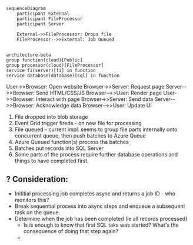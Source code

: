 
```mermaid
sequenceDiagram
    participant External
    participant FileProcessor
    participant Server

    External->>FileProcessor: Drops file
    FileProcessor-->>External: Job Queued
        
```

```mermaid
architecture-beta
group function(cloud)[Public]
group processor(cloud)[FileProcessor]
service fi(server)[fi] in function
service database(database)[sql] in function
```

User->>Browser: Open website
    Browser->>Server: Request page
    Server-->>Browser: Send HTML/CSS/JS
    Browser-->>User: Render page
    User->>Browser: Interact with page
    Browser->>Server: Send data
    Server-->>Browser: Acknowledge data
    Browser-->>User: Update UI


1. File dropped into blob storage
2. Event Grid trigger fireds - on new file for processing
3. File queued - current impl. seems to group file parts internally onto concurrent queue, then push batches to Azure Queue
4. Azure Queued function(s) process tha batches
5. Batches put records into SQL Server
6. Some parts of the process require further database operations and things to have completed first.

## ? Consideration:
- Inititial processing job completes async and returns a job ID - who monitors this?
- Break sequential process into async steps and enqueue a subsequent task on the queue.
- Determine when the job has been completed (ie all records processed)
  - Is is enough to know that first SQL taks was started? What's the consequence of doing that step again?
  - 